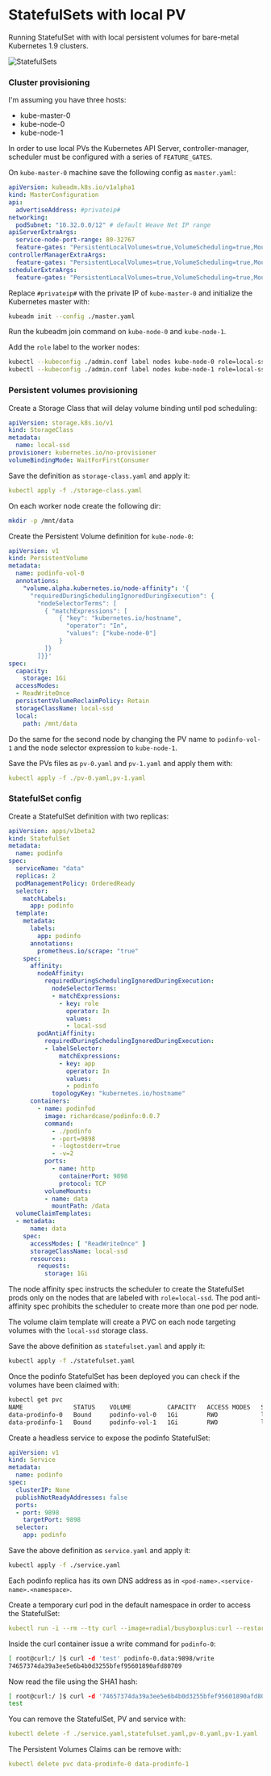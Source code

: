 # StatefulSets with local PV

Running StatefulSet with with local persistent volumes for bare-metal Kubernetes 1.9 clusters.

![StatefulSets](diagrams/statefulset.png)

### Cluster provisioning

I'm assuming you have three hosts:

* kube-master-0 
* kube-node-0
* kube-node-1

In order to use local PVs the Kubernetes API Server, controller-manager, scheduler must be 
configured with a series of `FEATURE_GATES`. 

On `kube-master-0` machine save the following config as `master.yaml`:

```yaml
apiVersion: kubeadm.k8s.io/v1alpha1
kind: MasterConfiguration
api:
  advertiseAddress: #privateip#
networking:
  podSubnet: "10.32.0.0/12" # default Weave Net IP range
apiServerExtraArgs:
  service-node-port-range: 80-32767
  feature-gates: "PersistentLocalVolumes=true,VolumeScheduling=true,MountPropagation=true"
controllerManagerExtraArgs:
  feature-gates: "PersistentLocalVolumes=true,VolumeScheduling=true,MountPropagation=true"
schedulerExtraArgs:
  feature-gates: "PersistentLocalVolumes=true,VolumeScheduling=true,MountPropagation=true"
```

Replace `#privateip#` with the private IP of `kube-master-0` and initialize the Kubernetes master with:

```bash
kubeadm init --config ./master.yaml
```

Run the kubeadm join command on `kube-node-0` and `kube-node-1`. 

Add the `role` label to the worker nodes:

```bash
kubectl --kubeconfig ./admin.conf label nodes kube-node-0 role=local-ssd
kubectl --kubeconfig ./admin.conf label nodes kube-node-1 role=local-ssd
```

### Persistent volumes provisioning

Create a Storage Class that will delay volume binding until pod scheduling:

```yaml
apiVersion: storage.k8s.io/v1
kind: StorageClass
metadata:
  name: local-ssd
provisioner: kubernetes.io/no-provisioner
volumeBindingMode: WaitForFirstConsumer
```

Save the definition as `storage-class.yaml` and apply it:

```yaml
kubectl apply -f ./storage-class.yaml
```

On each worker node create the following dir:

```bash
mkdir -p /mnt/data
```

Create the Persistent Volume definition for `kube-node-0`:

```yaml
apiVersion: v1
kind: PersistentVolume
metadata:
  name: podinfo-vol-0
  annotations:
    "volume.alpha.kubernetes.io/node-affinity": '{
      "requiredDuringSchedulingIgnoredDuringExecution": {
        "nodeSelectorTerms": [
          { "matchExpressions": [
              { "key": "kubernetes.io/hostname",
                "operator": "In",
                "values": ["kube-node-0"]
              }
          ]}
        ]}}'
spec:
  capacity:
    storage: 1Gi
  accessModes:
  - ReadWriteOnce
  persistentVolumeReclaimPolicy: Retain
  storageClassName: local-ssd
  local:
    path: /mnt/data
```

Do the same for the second node by changing the PV name to `podinfo-vol-1` and the 
node selector expression to `kube-node-1`.

Save the PVs files as `pv-0.yaml` and `pv-1.yaml` and apply them with:

```yaml
kubectl apply -f ./pv-0.yaml,pv-1.yaml
``` 

### StatefulSet config

Create a StatefulSet definition with two replicas:

```yaml
apiVersion: apps/v1beta2
kind: StatefulSet
metadata:
  name: podinfo
spec:
  serviceName: "data"
  replicas: 2
  podManagementPolicy: OrderedReady
  selector:
    matchLabels:
      app: podinfo
  template:
    metadata:
      labels:
        app: podinfo
      annotations:
        prometheus.io/scrape: "true"
    spec:
      affinity:
        nodeAffinity:
          requiredDuringSchedulingIgnoredDuringExecution:
            nodeSelectorTerms:
            - matchExpressions:
              - key: role
                operator: In
                values:
                - local-ssd
        podAntiAffinity:
          requiredDuringSchedulingIgnoredDuringExecution:
          - labelSelector:
              matchExpressions:
              - key: app
                operator: In
                values:
                - podinfo
            topologyKey: "kubernetes.io/hostname"
      containers:
        - name: podinfod
          image: richardcase/podinfo:0.0.7
          command:
            - ./podinfo
            - -port=9898
            - -logtostderr=true
            - -v=2
          ports:
            - name: http
              containerPort: 9898
              protocol: TCP
          volumeMounts:
          - name: data
            mountPath: /data
  volumeClaimTemplates:
  - metadata:
      name: data
    spec:
      accessModes: [ "ReadWriteOnce" ]
      storageClassName: local-ssd
      resources:
        requests:
          storage: 1Gi
```

The node affinity spec instructs the scheduler to create the StatefulSet prods only on the 
nodes that are labeled with `role=local-ssd`. The pod anti-affinity spec prohibits the scheduler 
to create more than one pod per node.

The volume claim template will create a PVC on each node targeting volumes with the `local-ssd` 
storage class.

Save the above definition as `statefulset.yaml` and apply it:

```bash
kubectl apply -f ./statefulset.yaml
```

Once the podinfo StatefulSet has been deployed you can check if the volumes have been claimed with:

```bash
kubectl get pvc
NAME              STATUS    VOLUME          CAPACITY   ACCESS MODES   STORAGECLASS    AGE
data-prodinfo-0   Bound     podinfo-vol-0   1Gi        RWO            local-ssd       7h
data-prodinfo-1   Bound     podinfo-vol-1   1Gi        RWO            local-ssd       7h
```

Create a headless service to expose the podinfo StatefulSet:

```yaml
apiVersion: v1
kind: Service
metadata:
  name: podinfo
spec:
  clusterIP: None
  publishNotReadyAddresses: false
  ports:
  - port: 9898
    targetPort: 9898
  selector:
    app: podinfo
```

Save the above definition as `service.yaml` and apply it:

```bash
kubectl apply -f ./service.yaml
```

Each podinfo replica has its own DNS address as in `<pod-name>.<service-name>.<namespace>`. 

Create a temporary curl pod in the default namespace in order to access the StatefulSet:

```yaml
kubectl run -i --rm --tty curl --image=radial/busyboxplus:curl --restart=Never -- sh
```

Inside the curl container issue a write command for `podinfo-0`:

```bash
[ root@curl:/ ]$ curl -d 'test' podinfo-0.data:9898/write
74657374da39a3ee5e6b4b0d3255bfef95601890afd80709
```

Now read the file using the SHA1 hash:

```bash
[ root@curl:/ ]$ curl -d '74657374da39a3ee5e6b4b0d3255bfef95601890afd80709' podinfo-0.data:9898/read
test
```

You can remove the StatefulSet, PV and service with:

```yaml
kubectl delete -f ./service.yaml,statefulset.yaml,pv-0.yaml,pv-1.yaml
```

The Persistent Volumes Claims can be remove with:

```yaml
kubectl delete pvc data-prodinfo-0 data-prodinfo-1
```

